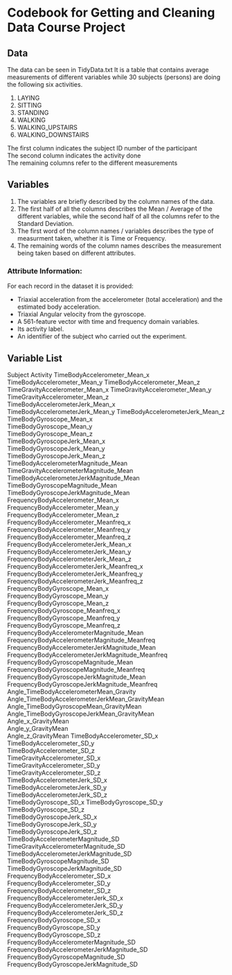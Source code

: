 # Codebook for Getting and Cleaning Data Course Project

## Data
The data can be seen in TidyData.txt
It is a table that contains average measurements of different variables while 30 subjects (persons) are doing the following six activities.
 1. LAYING
 2. SITTING
 3. STANDING
 4. WALKING
 5. WALKING_UPSTAIRS
 6. WALKING_DOWNSTAIRS

The first column indicates the subject ID number of the participant  
The second column indicates the activity done  
The remaining columns refer to the different measurements  

## Variables
1. The variables are briefly described by the column names of the data.  
2. The first half of all the columns describes the Mean / Average of the different variables, while the second half of all the columns refer to the Standard Deviation.   
3. The first word of the column names / variables describes the type of measurment taken, whether it is Time or Frequency.  
4. The remaining words of the column names describes the measurement being taken based on different attributes.

### Attribute Information:
 For each record in the dataset it is provided: 
- Triaxial acceleration from the accelerometer (total acceleration) and the estimated body acceleration. 
- Triaxial Angular velocity from the gyroscope. 
- A 561-feature vector with time and frequency domain variables. 
- Its activity label. 
- An identifier of the subject who carried out the experiment.  

## Variable List
Subject
Activity
TimeBodyAccelerometer_Mean_x
TimeBodyAccelerometer_Mean_y
TimeBodyAccelerometer_Mean_z 
TimeGravityAccelerometer_Mean_x
TimeGravityAccelerometer_Mean_y  
TimeGravityAccelerometer_Mean_z   
TimeBodyAccelerometerJerk_Mean_x   
TimeBodyAccelerometerJerk_Mean_y 
TimeBodyAccelerometerJerk_Mean_z  
TimeBodyGyroscope_Mean_x    
TimeBodyGyroscope_Mean_y  
TimeBodyGyroscope_Mean_z   
TimeBodyGyroscopeJerk_Mean_x   
TimeBodyGyroscopeJerk_Mean_y  
TimeBodyGyroscopeJerk_Mean_z   
TimeBodyAccelerometerMagnitude_Mean   
TimeGravityAccelerometerMagnitude_Mean    
TimeBodyAccelerometerJerkMagnitude_Mean    
TimeBodyGyroscopeMagnitude_Mean   
TimeBodyGyroscopeJerkMagnitude_Mean    
FrequencyBodyAccelerometer_Mean_x   
FrequencyBodyAccelerometer_Mean_y    
FrequencyBodyAccelerometer_Mean_z 
FrequencyBodyAccelerometer_Meanfreq_x   
FrequencyBodyAccelerometer_Meanfreq_y    
FrequencyBodyAccelerometer_Meanfreq_z  
FrequencyBodyAccelerometerJerk_Mean_x   
FrequencyBodyAccelerometerJerk_Mean_y    
FrequencyBodyAccelerometerJerk_Mean_z  
FrequencyBodyAccelerometerJerk_Meanfreq_x   
FrequencyBodyAccelerometerJerk_Meanfreq_y  
FrequencyBodyAccelerometerJerk_Meanfreq_z   
FrequencyBodyGyroscope_Mean_x   
FrequencyBodyGyroscope_Mean_y    
FrequencyBodyGyroscope_Mean_z   
FrequencyBodyGyroscope_Meanfreq_x    
FrequencyBodyGyroscope_Meanfreq_y  
FrequencyBodyGyroscope_Meanfreq_z    
FrequencyBodyAccelerometerMagnitude_Mean  
FrequencyBodyAccelerometerMagnitude_Meanfreq  
FrequencyBodyAccelerometerJerkMagnitude_Mean   
FrequencyBodyAccelerometerJerkMagnitude_Meanfreq  
FrequencyBodyGyroscopeMagnitude_Mean    
FrequencyBodyGyroscopeMagnitude_Meanfreq    
FrequencyBodyGyroscopeJerkMagnitude_Mean    
FrequencyBodyGyroscopeJerkMagnitude_Meanfreq    
Angle_TimeBodyAccelerometerMean_Gravity    
Angle_TimeBodyAccelerometerJerkMean_GravityMean  
Angle_TimeBodyGyroscopeMean_GravityMean   
Angle_TimeBodyGyroscopeJerkMean_GravityMean    
Angle_x_GravityMean    
Angle_y_GravityMean    
Angle_z_GravityMean 
TimeBodyAccelerometer_SD_x    
TimeBodyAccelerometer_SD_y   
TimeBodyAccelerometer_SD_z   
TimeGravityAccelerometer_SD_x    
TimeGravityAccelerometer_SD_y   
TimeGravityAccelerometer_SD_z    
TimeBodyAccelerometerJerk_SD_x  
TimeBodyAccelerometerJerk_SD_y   
TimeBodyAccelerometerJerk_SD_z  
TimeBodyGyroscope_SD_x 
TimeBodyGyroscope_SD_y   
TimeBodyGyroscope_SD_z     
TimeBodyGyroscopeJerk_SD_x   
TimeBodyGyroscopeJerk_SD_y    
TimeBodyGyroscopeJerk_SD_z   
TimeBodyAccelerometerMagnitude_SD    
TimeGravityAccelerometerMagnitude_SD  
TimeBodyAccelerometerJerkMagnitude_SD   
TimeBodyGyroscopeMagnitude_SD  
TimeBodyGyroscopeJerkMagnitude_SD  
FrequencyBodyAccelerometer_SD_x    
FrequencyBodyAccelerometer_SD_y  
FrequencyBodyAccelerometer_SD_z    
FrequencyBodyAccelerometerJerk_SD_x  
FrequencyBodyAccelerometerJerk_SD_y   
FrequencyBodyAccelerometerJerk_SD_z    
FrequencyBodyGyroscope_SD_x    
FrequencyBodyGyroscope_SD_y   
FrequencyBodyGyroscope_SD_z    
FrequencyBodyAccelerometerMagnitude_SD   
FrequencyBodyAccelerometerJerkMagnitude_SD    
FrequencyBodyGyroscopeMagnitude_SD  
FrequencyBodyGyroscopeJerkMagnitude_SD  
